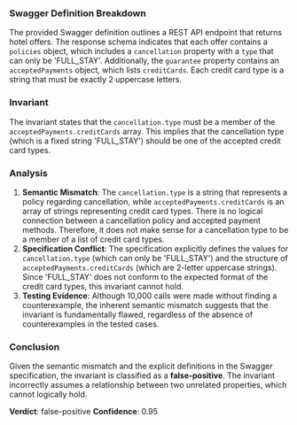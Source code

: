 ### Swagger Definition Breakdown
The provided Swagger definition outlines a REST API endpoint that returns hotel offers. The response schema indicates that each offer contains a `policies` object, which includes a `cancellation` property with a `type` that can only be 'FULL_STAY'. Additionally, the `guarantee` property contains an `acceptedPayments` object, which lists `creditCards`. Each credit card type is a string that must be exactly 2 uppercase letters.

### Invariant
The invariant states that the `cancellation.type` must be a member of the `acceptedPayments.creditCards` array. This implies that the cancellation type (which is a fixed string 'FULL_STAY') should be one of the accepted credit card types.

### Analysis
1. **Semantic Mismatch**: The `cancellation.type` is a string that represents a policy regarding cancellation, while `acceptedPayments.creditCards` is an array of strings representing credit card types. There is no logical connection between a cancellation policy and accepted payment methods. Therefore, it does not make sense for a cancellation type to be a member of a list of credit card types.
2. **Specification Conflict**: The specification explicitly defines the values for `cancellation.type` (which can only be 'FULL_STAY') and the structure of `acceptedPayments.creditCards` (which are 2-letter uppercase strings). Since 'FULL_STAY' does not conform to the expected format of the credit card types, this invariant cannot hold.
3. **Testing Evidence**: Although 10,000 calls were made without finding a counterexample, the inherent semantic mismatch suggests that the invariant is fundamentally flawed, regardless of the absence of counterexamples in the tested cases.

### Conclusion
Given the semantic mismatch and the explicit definitions in the Swagger specification, the invariant is classified as a **false-positive**. The invariant incorrectly assumes a relationship between two unrelated properties, which cannot logically hold. 

**Verdict**: false-positive
**Confidence**: 0.95
